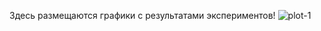Здесь размещаются графики с результатами экспериментов!
![plot-1](https://github.com/user-attachments/assets/1c28d1f6-deab-47ae-8e52-69cf3d20029e)
